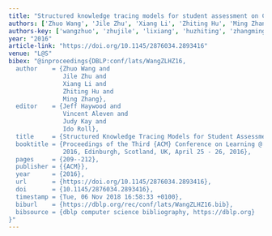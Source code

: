 ```yaml
---
title: "Structured knowledge tracing models for student assessment on Coursera"
authors: ['Zhuo Wang', 'Jile Zhu', 'Xiang Li', 'Zhiting Hu', 'Ming Zhang 0004']
authors-key: ['wangzhuo', 'zhujile', 'lixiang', 'huzhiting', 'zhangming']
year: "2016"
article-link: "https://doi.org/10.1145/2876034.2893416"
venue: "L@S"
bibex: "@inproceedings{DBLP:conf/lats/WangZLHZ16,
  author    = {Zhuo Wang and
               Jile Zhu and
               Xiang Li and
               Zhiting Hu and
               Ming Zhang},
  editor    = {Jeff Haywood and
               Vincent Aleven and
               Judy Kay and
               Ido Roll},
  title     = {Structured Knowledge Tracing Models for Student Assessment on Coursera},
  booktitle = {Proceedings of the Third {ACM} Conference on Learning @ Scale, L@S
               2016, Edinburgh, Scotland, UK, April 25 - 26, 2016},
  pages     = {209--212},
  publisher = {{ACM}},
  year      = {2016},
  url       = {https://doi.org/10.1145/2876034.2893416},
  doi       = {10.1145/2876034.2893416},
  timestamp = {Tue, 06 Nov 2018 16:58:33 +0100},
  biburl    = {https://dblp.org/rec/conf/lats/WangZLHZ16.bib},
  bibsource = {dblp computer science bibliography, https://dblp.org}
}"
---
```

